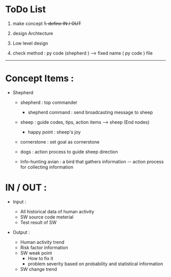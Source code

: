 # ToDo List

1. make concept
~~1.  define  IN / OUT~~

1.  design   Archtecture

1.  Low level design

1.  check  method :  py code (shepherd ) -->  fixed name ( py  code ) file

***



# Concept Items :

- Shepherd

    - shepherd :  top commander
    
      + shepherd command  :   send broadcasting message to sheep
    
    - sheep :   guide codes, tips, action items    -->  sheep (End nodes)
      + happy point :  sheep's joy
    
    - cornerstone :    set goal  as   cornerstone
    
    - dogs :    action process  to  guide  sheep direction
      
    - Info-hunting avian :  a bird that gathers information   --  action process for collecting information
 


  
# IN / OUT :

- Input  :
  + All historical data of  human activity
  + SW source code meterial
  + Test result of SW
    
- Output :
  + Human activity trend
  + Risk factor information
  + SW weak point
      + How to fix it
      + problem severity based on probability and statistical information
  + SW change trend
  

    

    
